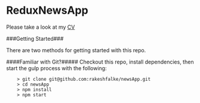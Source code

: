 # ReduxNewsApp

Please take a look at my [CV](http://stackoverflow.com/cv/drupaldeveloper)

###Getting Started###

There are two methods for getting started with this repo.

####Familiar with Git?#####
Checkout this repo, install dependencies, then start the gulp process with the following:

```
	> git clone git@github.com:rakeshfalke/newsApp.git
	> cd newsApp
	> npm install
	> npm start
```
